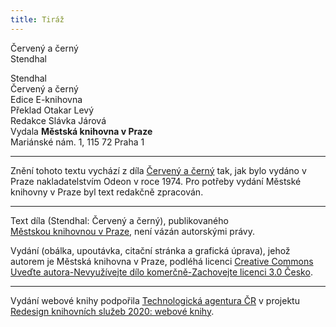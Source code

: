 ```yaml
---
title: Tiráž
---
```


Červený a černý  
Stendhal  
[^1]: V mincích po 6 francích.  
[^2]: Citáty z Byrona jsou v překladu Pavla Eisnera.  
[^3]: Hrdinka veršované povídky ,,Paní z Vergy“ hynoucí v domnění, že ji zradil milenec.  
[^4]: Překlad J. V. Sládka.  
[^5]: Náboženské spolky služebnictva, jejichž prostřednictvím církev získávala spojence v šlechtických domech.  
[^6]: Podívejte se na stranu 130.  
[^7]: Věřte mi.  
[^8]: Co je psáno, to je dáno.  
[^9]: Chytrému napověz.  
[^10]: Buď zdráv a miluj mě.  
[^11]: Viz v Louvru vévodu Františka Aquitánského, odkládajícího přilbu a beroucího na sebe mnišský hábit, č. 1130 (_pozn. aut._).  
[^12]: Francouzská mystička.  
[^13]: Venkove, kdy tě spatřím (citát je však z Horatia).  
[^14]: Jsem při tobě, je to moje dílo.  
[^15]: Proslulý kejklíř (pozn. autora).  
[^16]: Rossiniho opera.  
[^17]: To mluví nespokojenec (poznámka Molièrova k Tartuffovi). _Pozn. autora._  
[^18]: Biskup a ministr narozený v Besançonu.  
[^19]: Redaktoři satirického časopisu, uvěznění pro urážku vlády.  
[^20]: Musím se potrestat, jestliže jsem příliš milovala.  
[^21]: Syn zedníka, který velel části roajalistické armády při vendéském povstání.  
[^22]: Slavný kazatel.  
[^23]: Jestliže dovolí osud.  
[^24]: Od této chvíle již neřeknu ani slovo.  
[^25]: Zde mluví z něho jakobín (_Pozn. aut.)._  
[^26]: Od La Fontaina; podle nich je „manželský svazek tísnivým ortelem“.  
V MKP 1. elektronické vydání z 21. 10. 2022.

  
[^1]: V mincích po 6 francích.  
[^2]: Citáty z Byrona jsou v překladu Pavla Eisnera.  
[^3]: Hrdinka veršované povídky ,,Paní z Vergy“ hynoucí v domnění, že ji zradil milenec.  
[^4]: Překlad J. V. Sládka.  
[^5]: Náboženské spolky služebnictva, jejichž prostřednictvím církev získávala spojence v šlechtických domech.  
[^6]: Podívejte se na stranu 130.  
[^7]: Věřte mi.  
[^8]: Co je psáno, to je dáno.  
[^9]: Chytrému napověz.  
[^10]: Buď zdráv a miluj mě.  
[^11]: Viz v Louvru vévodu Františka Aquitánského, odkládajícího přilbu a beroucího na sebe mnišský hábit, č. 1130 (_pozn. aut._).  
[^12]: Francouzská mystička.  
[^13]: Venkove, kdy tě spatřím (citát je však z Horatia).  
[^14]: Jsem při tobě, je to moje dílo.  
[^15]: Proslulý kejklíř (pozn. autora).  
[^16]: Rossiniho opera.  
[^17]: To mluví nespokojenec (poznámka Molièrova k Tartuffovi). _Pozn. autora._  
[^18]: Biskup a ministr narozený v Besançonu.  
[^19]: Redaktoři satirického časopisu, uvěznění pro urážku vlády.  
[^20]: Musím se potrestat, jestliže jsem příliš milovala.  
[^21]: Syn zedníka, který velel části roajalistické armády při vendéském povstání.  
[^22]: Slavný kazatel.  
[^23]: Jestliže dovolí osud.  
[^24]: Od této chvíle již neřeknu ani slovo.  
[^25]: Zde mluví z něho jakobín (_Pozn. aut.)._  
[^26]: Od La Fontaina; podle nich je „manželský svazek tísnivým ortelem“.  
V MKP 1. elektronické vydání z 21. 10. 2022.

Stendhal  
Červený a černý  
Edice E-knihovna  
Překlad Otakar Levý  
Redakce Slávka Járová  
Vydala **Městská knihovna v Praze**  
Mariánské nám. 1, 115 72 Praha 1  
[^1]: V mincích po 6 francích.  
[^2]: Citáty z Byrona jsou v překladu Pavla Eisnera.  
[^3]: Hrdinka veršované povídky ,,Paní z Vergy“ hynoucí v domnění, že ji zradil milenec.  
[^4]: Překlad J. V. Sládka.  
[^5]: Náboženské spolky služebnictva, jejichž prostřednictvím církev získávala spojence v šlechtických domech.  
[^6]: Podívejte se na stranu 130.  
[^7]: Věřte mi.  
[^8]: Co je psáno, to je dáno.  
[^9]: Chytrému napověz.  
[^10]: Buď zdráv a miluj mě.  
[^11]: Viz v Louvru vévodu Františka Aquitánského, odkládajícího přilbu a beroucího na sebe mnišský hábit, č. 1130 (_pozn. aut._).  
[^12]: Francouzská mystička.  
[^13]: Venkove, kdy tě spatřím (citát je však z Horatia).  
[^14]: Jsem při tobě, je to moje dílo.  
[^15]: Proslulý kejklíř (pozn. autora).  
[^16]: Rossiniho opera.  
[^17]: To mluví nespokojenec (poznámka Molièrova k Tartuffovi). _Pozn. autora._  
[^18]: Biskup a ministr narozený v Besançonu.  
[^19]: Redaktoři satirického časopisu, uvěznění pro urážku vlády.  
[^20]: Musím se potrestat, jestliže jsem příliš milovala.  
[^21]: Syn zedníka, který velel části roajalistické armády při vendéském povstání.  
[^22]: Slavný kazatel.  
[^23]: Jestliže dovolí osud.  
[^24]: Od této chvíle již neřeknu ani slovo.  
[^25]: Zde mluví z něho jakobín (_Pozn. aut.)._  
[^26]: Od La Fontaina; podle nich je „manželský svazek tísnivým ortelem“.  
V MKP 2. elektronické vydání z 21. 10. 2022.

***

Znění tohoto textu vychází z díla [Červený a černý](https://search.mlp.cz/cz/titul/cerveny-a-cerny/133881/) tak, jak bylo vydáno v Praze nakladatelstvím Odeon v roce 1974. Pro potřeby vydání Městské knihovny v Praze byl text redakčně zpracován.

***


Text díla (Stendhal: Červený a černý), publikovaného  
[Městskou knihovnou v Praze](http://www.mlp.cz/), není vázán autorskými právy.


Vydání (obálka, upoutávka, citační stránka a grafická úprava), jehož autorem je Městská knihovna v Praze, podléhá licenci [Creative Commons Uveďte autora-Nevyužívejte dílo komerčně-Zachovejte licenci 3.0 Česko](http://creativecommons.org/licenses/by-nc-sa/3.0/cz/).

***

Vydání webové knihy podpořila [Technologická agentura ČR](https://www.tacr.cz/) v projektu [Redesign knihovních služeb 2020: webové knihy](https://starfos.tacr.cz/cs/project/TL04000391).